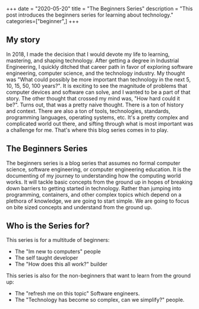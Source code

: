 +++
date = "2020-05-20"
title = "The Beginners Series"
description = "This post introduces the beginners series for learning about technology."
categories=["beginner",]
+++

## My story
In 2018, I made the decision that I would devote my life to learning, mastering, and shaping technology.
After getting a degree in Industrial Engineering, I quickly ditched that career path in favor of exploring software engineering, computer science, and the technology industry.
My thought was "What could possibly be more important than technology in the next 5, 10, 15, 50, 100 years?".
It is exciting to see the magnitude of problems that computer devices and software can solve, and I wanted to be a part of that story.
The other thought that crossed my mind was, "How hard could it be?".
Turns out, that was a pretty naive thought.
There is a ton of history and context.
There are also a ton of  tools, technologies, standards, programming languages, operating systems, etc.
It's a pretty complex and complicated world out there, and sifting through what is most important was a challenge for me.
That's where this blog series comes in to play.

## The Beginners Series
The beginners series is a blog series that assumes no formal computer science, software engineering, or computer engineering education.
It is the documenting of my journey to understanding how the computing world works.
It will tackle basic concepts from the ground up in hopes of breaking down barriers to getting started in technology. 
Rather than jumping into programming, containers, and other complex topics which depend on a plethora of  knowledge, we are going to start simple.
We are going to focus on bite sized concepts and understand from the ground up. 

## Who is the Series for?
This series is for a multitude of beginners:

+ The "Im new to computers" people
+ The self taught developer
+ The "How does this all work?" builder

This series is also for the non-beginners that want to learn from the ground up:
+ The "refresh me on this topic" Software engineers.
+ The "Technology has become so complex, can we simplify?" people. 
